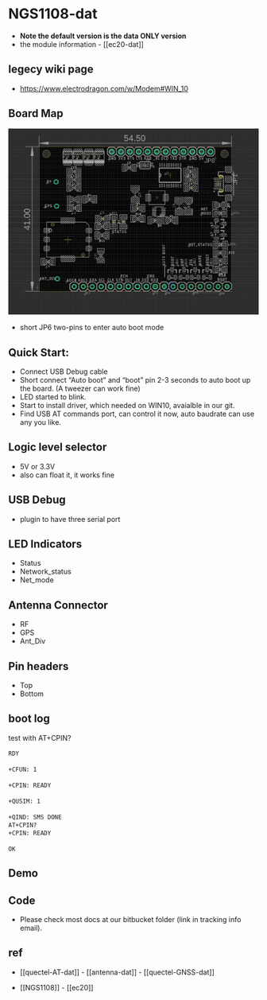 
# NGS1108-dat

* **Note the default version is the data ONLY version**
* the module information - [[ec20-dat]]


## legecy wiki page 

- https://www.electrodragon.com/w/Modem#WIN_10


## Board Map 

![](2024-03-07-18-36-28.png)

- short JP6 two-pins to enter auto boot mode 


## Quick Start:

- Connect USB Debug cable
- Short connect “Auto boot” and “boot” pin 2-3 seconds to auto boot up the board. (A tweezer can work fine)
- LED started to blink.
- Start to install driver, which needed on WIN10, avaialble in our git.
- Find USB AT commands port, can control it now, auto baudrate can use any you like.


## Logic level selector 

- 5V or 3.3V 
- also can float it, it works fine

## USB Debug

- plugin to have three serial port 


## LED Indicators 

- Status 
- Network_status 
- Net_mode 

## Antenna Connector 

- RF
- GPS
- Ant_Div


## Pin headers 

- Top 
- Bottom 



## boot log 

test with AT+CPIN?

    RDY

    +CFUN: 1

    +CPIN: READY

    +QUSIM: 1

    +QIND: SMS DONE
    AT+CPIN?
    +CPIN: READY

    OK



## Demo 


## Code 

- Please check most docs at our bitbucket folder (link in tracking info email).



## ref 

- [[quectel-AT-dat]] - [[antenna-dat]] - [[quectel-GNSS-dat]]

- [[NGS1108]] - [[ec20]]